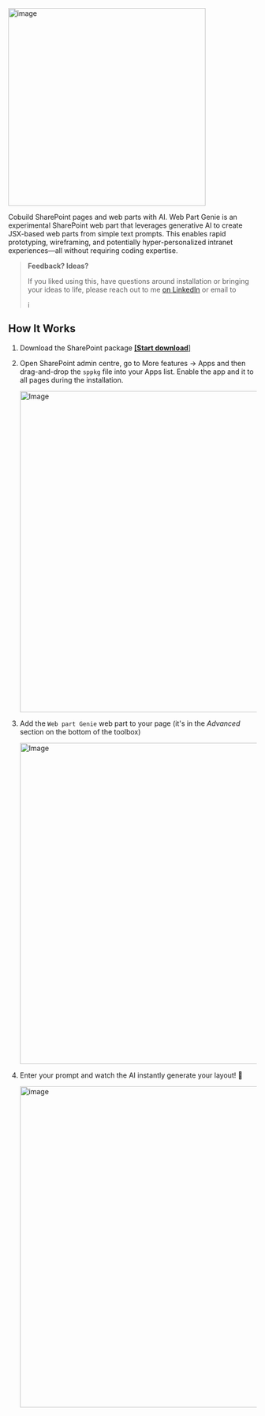 <img width="400" alt="image" src="https://github.com/user-attachments/assets/d4d14553-87ce-4027-ae29-cc821455a5d1" />

Cobuild SharePoint pages and web parts with AI. Web Part Genie is an experimental SharePoint web part that leverages generative AI to create JSX-based web parts from simple text prompts. This enables rapid prototyping, wireframing, and potentially hyper-personalized intranet experiences—all without requiring coding expertise.  

> **Feedback? Ideas?**
>
> If you liked using this, have questions around installation or bringing your ideas to life, please reach out to me [on LinkedIn](https://www.linkedin.com/in/henryamm/) or email to
> 
> <img height="15" alt="image" src="https://github.com/user-attachments/assets/b2cdaae2-3dfd-430a-bc71-9094aee19a16" />

## How It Works
1. Download the SharePoint package [**[Start download**]](https://github.com/HenryAmm/WebPartGenie/raw/refs/heads/main/web-part-genie-by-adenin.sppkg)

2. Open SharePoint admin centre, go to More features → Apps and then drag-and-drop the `sppkg` file into your Apps list. Enable the app and it to all pages during the installation.
     
     <img width="650" alt="Image" src="https://github.com/user-attachments/assets/1cf4117c-3fbe-4b66-9f0e-62dcb22c86f3" />
3. Add the `Web part Genie` web part to your page (it's in the *Advanced* section on the bottom of the toolbox)
     
      <img width="650" alt="Image" src="https://github.com/user-attachments/assets/872c78c4-f569-462b-bab7-8c299585dff7" />
4. Enter your prompt and watch the AI instantly generate your layout! 🧞
     
     <img width="650" alt="image" src="https://github.com/user-attachments/assets/784e4423-bf57-47ff-b3f4-5b9663d93f8d" />
